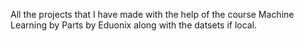 All the projects that I have made with the help of the course Machine Learning by Parts by Eduonix along with the datsets if local.
